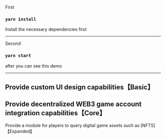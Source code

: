 
First

### `yarn install`


Install the necessary dependencies first

--------------------------
Second

### `yarn start`

after you can see this demo



--------------------------
Provide custom UI design capabilities【Basic】
--------------------------
Provide decentralized WEB3 game account integration capabilities【Core】
--------------------------
Provide a module for players to query digital game assets such as [NFTS]【Expanded】



